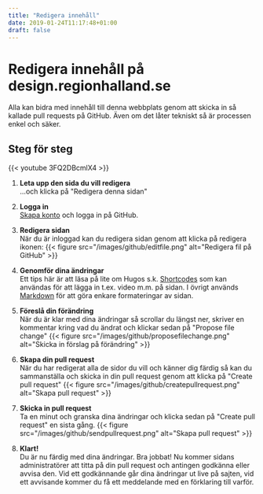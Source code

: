 ```yaml
---
title: "Redigera innehåll"
date: 2019-01-24T11:17:48+01:00
draft: false
---
```

# Redigera innehåll på design.regionhalland.se

Alla kan bidra med innehåll till denna webbplats genom att skicka in så kallade pull requests på GitHub. Även om det låter tekniskt så är processen enkel och säker.

## Steg för steg

{{< youtube 3FQ2DBcmlX4 >}}

1. **Leta upp den sida du vill redigera** <br> ...och klicka på "Redigera denna sidan"

2. **Logga in** <br>
[Skapa konto](https://github.com/signup) och logga in på GitHub.

3. **Redigera sidan** <br> När du är inloggad kan du redigera sidan genom att klicka på redigera ikonen:
{{< figure src="/images/github/editfile.png" alt="Redigera fil på GitHub" >}}

4. **Genomför dina ändringar** <br> Ett tips här är att läsa på lite om Hugos s.k. [Shortcodes](https://gohugo.io/content-management/shortcodes) som kan användas för att lägga in t.ex. video m.m. på sidan. I övrigt används [Markdown](https://guides.github.com/features/mastering-markdown/) för att göra enkare formateringar av sidan.

5. **Föreslå din förändring** <br> När du är klar med dina ändringar så scrollar du längst ner, skriver en kommentar kring vad du ändrat och klickar sedan på "Propose file change"
{{< figure src="/images/github/proposefilechange.png" alt="Skicka in förslag på förändring" >}}

6. **Skapa din pull request** <br> När du har redigerat alla de sidor du vill och känner dig färdig så kan du sammanställa och skicka in din pull request genom att klicka på "Create pull request"
{{< figure src="/images/github/createpullrequest.png" alt="Skapa pull request" >}}

7. **Skicka in pull request** <br> Ta en minut och granska dina ändringar och klicka sedan på "Create pull request" en sista gång.
{{< figure src="/images/github/sendpullrequest.png" alt="Skapa pull request" >}}

8. **Klart!** <br> Du är nu färdig med dina ändringar. Bra jobbat! Nu kommer sidans administratörer att titta på din pull request och antingen godkänna eller avvisa den. Vid ett godkännande går dina ändringar ut live på sajten, vid ett avvisande kommer du få ett meddelande med en förklaring till varför.
